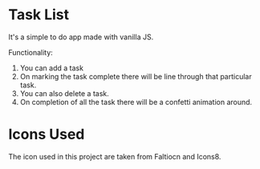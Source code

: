 # Task List
It's a simple to do app made with vanilla JS.

Functionality:
 1) You can add a task
 2) On marking the task complete there will be line through that particular task.
 3) You can also delete a task.
 4) On completion of all the task there will be a confetti animation around.

# Icons Used
The  icon used in this project are taken from Faltiocn and Icons8.
